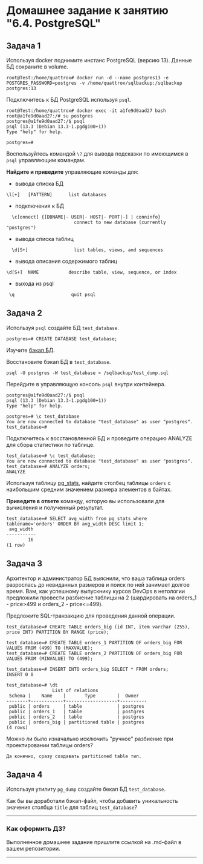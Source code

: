 # Домашнее задание к занятию "6.4. PostgreSQL"

## Задача 1

Используя docker поднимите инстанс PostgreSQL (версию 13). Данные БД сохраните в volume.

```
root@Test:/home/quattrox# docker run -d --name postgres13 -e POSTGRES_PASSWORD=postgres -v /home/quattrox/sqlbackup:/sqlbackup postgres:13
```

Подключитесь к БД PostgreSQL используя `psql`.

```
root@Test:/home/quattrox# docker exec -it a1fe9d0aad27 bash
root@a1fe9d0aad27:/# su postgres
postgres@a1fe9d0aad27:/$ psql
psql (13.3 (Debian 13.3-1.pgdg100+1))
Type "help" for help.

postgres=# 
```

Воспользуйтесь командой `\?` для вывода подсказки по имеющимся в `psql` управляющим командам.

**Найдите и приведите** управляющие команды для:
- вывода списка БД
```
\l[+]   [PATTERN]      list databases
```
- подключения к БД
```
  \c[onnect] {[DBNAME|- USER|- HOST|- PORT|-] | conninfo}
                         connect to new database (currently "postgres")
```
- вывода списка таблиц
```
  \d[S+]                 list tables, views, and sequences
```
- вывода описания содержимого таблиц
```
\d[S+]  NAME           describe table, view, sequence, or index
```
- выхода из psql
```
 \q                     quit psql
```

## Задача 2

Используя `psql` создайте БД `test_database`.

```
postgres=# CREATE DATABASE test_database;
```

Изучите [бэкап БД](https://github.com/netology-code/virt-homeworks/tree/master/06-db-04-postgresql/test_data).

Восстановите бэкап БД в `test_database`.

```
psql -U postgres -W test_database < /sqlbackup/test_dump.sql
```

Перейдите в управляющую консоль `psql` внутри контейнера.

```
postgres@a1fe9d0aad27:/$ psql 
psql (13.3 (Debian 13.3-1.pgdg100+1))
Type "help" for help.

postgres=# \c test_database 
You are now connected to database "test_database" as user "postgres".
test_database=# 
```

Подключитесь к восстановленной БД и проведите операцию ANALYZE для сбора статистики по таблице.

```
test_database=# \c test_database;
You are now connected to database "test_database" as user "postgres".
test_database=# ANALYZE orders;
ANALYZE
```

Используя таблицу [pg_stats](https://postgrespro.ru/docs/postgresql/12/view-pg-stats), найдите столбец таблицы `orders` 
с наибольшим средним значением размера элементов в байтах.

**Приведите в ответе** команду, которую вы использовали для вычисления и полученный результат.

```
test_database=# SELECT avg_width from pg_stats where tablename='orders' ORDER BY avg_width DESC limit 1;
 avg_width 
-----------
        16
(1 row)
```
## Задача 3

Архитектор и администратор БД выяснили, что ваша таблица orders разрослась до невиданных размеров и
поиск по ней занимает долгое время. Вам, как успешному выпускнику курсов DevOps в нетологии предложили
провести разбиение таблицы на 2 (шардировать на orders_1 - price>499 и orders_2 - price<=499).

Предложите SQL-транзакцию для проведения данной операции.

```
test_database=# CREATE TABLE orders_big (id INT, item varchar (255), price INT) PARTITION BY RANGE (price); 

test_database=# CREATE TABLE orders_1 PARTITION OF orders_big FOR VALUES FROM (499) TO (MAXVALUE); 
test_database=# CREATE TABLE orders_2 PARTITION OF orders_big FOR VALUES FROM (MINVALUE) TO (499); 

test_database=# INSERT INTO orders_big SELECT * FROM orders;
INSERT 0 8

test_database=# \dt
                 List of relations
 Schema |    Name    |       Type        |  Owner   
--------+------------+-------------------+----------
 public | orders     | table             | postgres
 public | orders_1   | table             | postgres
 public | orders_2   | table             | postgres
 public | orders_big | partitioned table | postgres
(4 rows)

```

Можно ли было изначально исключить "ручное" разбиение при проектировании таблицы orders?

```
Да конечно, сразу создавать partitioned table тип.
```

## Задача 4

Используя утилиту `pg_dump` создайте бекап БД `test_database`.

Как бы вы доработали бэкап-файл, чтобы добавить уникальность значения столбца `title` для таблиц `test_database`?

---

### Как оформить ДЗ?

Выполненное домашнее задание пришлите ссылкой на .md-файл в вашем репозитории.

---
